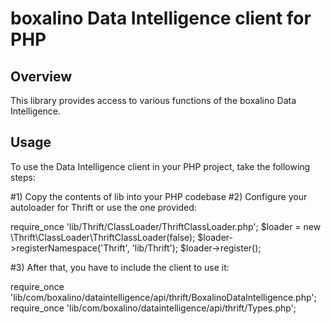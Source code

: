 boxalino Data Intelligence client for PHP
=========================================

Overview
--------

This library provides access to various functions of the boxalino Data Intelligence.

Usage
-----

To use the Data Intelligence client in your PHP project, take the following steps:

#1) Copy the contents of lib into your PHP codebase
#2) Configure your autoloader for Thrift or use the one provided:

require_once 'lib/Thrift/ClassLoader/ThriftClassLoader.php';
$loader = new \Thrift\ClassLoader\ThriftClassLoader(false);
$loader->registerNamespace('Thrift', 'lib/Thrift');
$loader->register();

#3) After that, you have to include the client to use it:

require_once 'lib/com/boxalino/dataintelligence/api/thrift/BoxalinoDataIntelligence.php';
require_once 'lib/com/boxalino/dataintelligence/api/thrift/Types.php';
